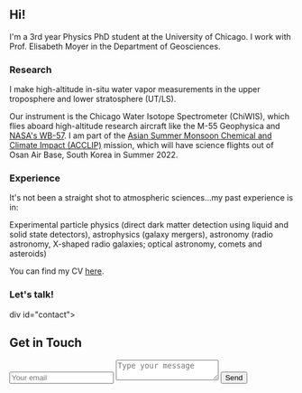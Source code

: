 ## Hi!

I'm a 3rd year Physics PhD student at the University of Chicago. I work with Prof. Elisabeth Moyer in the Department of Geosciences. 

### Research

I make high-altitude in-situ water vapor measurements in the upper troposphere and lower stratosphere (UT/LS).

Our instrument is the Chicago Water Isotope Spectrometer (ChiWIS), which flies aboard high-altitude research aircraft like the M-55 Geophysica and 
[NASA's WB-57](https://airbornescience.nasa.gov/aircraft/WB-57_-_JSC). I am part of the [Asian Summer Monsoon Chemical and Climate Impact (ACCLIP)](https://www2.acom.ucar.edu/acclip) mission, which will have science flights out of Osan Air Base, South Korea in Summer 2022.


### Experience
It's not been a straight shot to atmospheric sciences...my past experience is in:

Experimental particle physics (direct dark matter detection using liquid and solid state detectors), astrophysics (galaxy mergers), astronomy (radio astronomy, X-shaped radio galaxies; optical astronomy, comets and asteroids)

You can find my CV [here](https://carlykleinstern.github.io/KleinStern_CV_publish.pdf).


### Let's talk!

div id="contact">
        <h2>Get in Touch</h2>
        <div id="contact-form">
                <form action="https://formspree.io/f/mwkypbvd" method="POST">
                <input type="hidden" name="_subject" value="Contact request from personal website" />
                <input type="email" name="_replyto" placeholder="Your email" required>
                <textarea name="message" placeholder="Type your message" required></textarea>
                <button type="submit">Send</button>
            </form>
        </div>
    </div>
